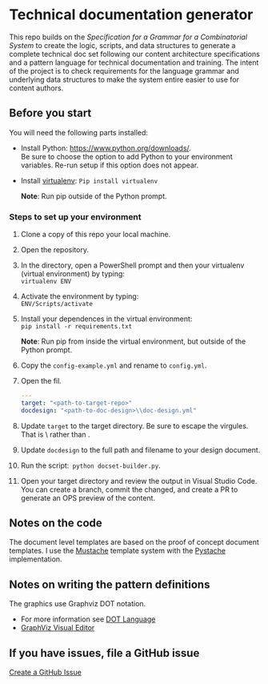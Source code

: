 # Technical documentation generator

This repo builds on the *Specification for a Grammar for a Combinatorial System* to create the logic, scripts, and data structures to generate a complete technical doc set following our content architecture specifications and a pattern language for technical documentation and training. The intent of the project is to check requirements for the language grammar and underlying data structures to make the system entire easier to use for content authors.
## Before you start

You will need the following parts installed:
 - Install Python: https://www.python.org/downloads/.  
     Be sure to choose the option to add Python to your environment variables. Re-run setup if this option does not appear.
 - Install [virtualenv](https://medium.com/co-learning-lounge/create-virtual-environment-python-windows-2021-d947c3a3ca78): `Pip install virtualenv`

    **Note**: Run pip outside of the Python prompt.

### Steps to set up your environment

1. Clone a copy of this repo your local machine.
2. Open the repository. 
3. In the directory, open a PowerShell prompt and then your virtualenv (virtual environment) by typing:  
    `virtualenv ENV`
4. Activate the environment by typing:  
    `ENV/Scripts/activate`
5. Install your dependences in the virtual environment:  
    `pip install -r requirements.txt`

    **Note**: Run pip from inside the virtual environment, but outside of the Python prompt.

6. Copy the `config-example.yml` and rename to `config.yml`.
7. Open the fil.
    ```yml
    ---
    target: "<path-to-target-repo>"
    docdesign: "<path-to-doc-design>\\doc-design.yml"
    ```
8.  Update `target` to the target directory.  Be sure to escape the virgules. That is \\ rather than \.
9. Update `docdesign` to the full path and filename to your design document.
10. Run the script:` python docset-builder.py`.
11. Open your target directory and review the output in Visual Studio Code. You can create a branch, commit the changed, and create a PR to generate an OPS preview of the content.

## Notes on the code

The document level templates are based on the proof of concept document templates. I use the [Mustache](https://mustache.github.io/) template system with the [Pystache](https://github.com/sarnold/pystache) implementation.

## Notes on writing the pattern definitions

The graphics use Graphviz DOT notation.
 - For more information see [DOT Language](http://graphviz.org/doc/info/lang.html)
 - [GraphViz Visual Editor](http://magjac.com/graphviz-visual-editor/)

## If you have issues, file a GitHub issue

[Create a GitHub Issue](https://github.com/mattbriggs/tech-doc-generator/issues/new/choose)